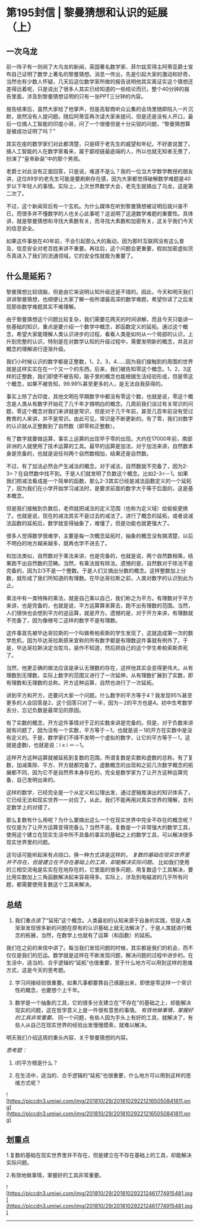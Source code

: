 # 第195封信 | 黎曼猜想和认识的延展（上）

## 一次乌龙

前一阵子有一则闹了大乌龙的新闻，英国著名数学家、菲尔兹奖得主阿蒂亚爵士宣布自己证明了数学上著名的黎曼猜想。消息一传出，先是引起大家的激动和好奇，当然也有少数人怀疑，几天后这位数学家所做的报告说明他其实离证实这个猜想还差得远着呢，只是说出了很多人其实已经知道的一些结论而已，整个40分钟的报告里面，涉及到黎曼猜想证明的只有一张PPT三分钟的内容。

报告结束后，虽然大家给了他掌声，但是高智商听众云集的会场里随即陷入一片沉默，居然没有人提问题。随后阿蒂亚再次请大家来提问，但是还是没有人开口，最后一位搞人工智能的印度小哥，问了一个很傻但是十分尖锐的问题，“黎曼猜想算是被成功证明了吗？”

其实在座的数学家们对此都清楚，只是碍于老先生的威望和年纪，不好直说罢了。搞人工智能的人在数学家看来，属于鄙视链最底端的人，所以也就无知者无畏了，扮演了“皇帝新装”中的那个男孩。

老爵士对此没有正面回答，只是说，难道不是么？我的一位当大学数学教授的朋友讲，这位89岁的老先生可能是要刷刷存在感，因为大家都觉得破解数学难题是40岁以下年轻人的事情。实际上，上次世界数学大会，老先生就搞出了乌龙，这是第二次了。

不过，这个新闻背后有一个玄机。为什么媒体在听到黎曼猜想被证明后就兴奋不已，而很多并不懂数学的人也关心此事呢？这说明了这道数学难题的重要性。具体讲，就是黎曼猜想和寻找大素数有关，而寻找大素数和加密有关，这关乎我们今天的信息安全。

如果这件事放在40年前，不会引起那么大的轰动，因为那时互联网没有这么普及，信息安全对老百姓来讲不重要。再往后，这个问题会更重要，假如加密虚拟货币真进入了我们的流通领域，它的安全性就极为重要了。

## 什么是延拓？

黎曼猜想比较烧脑，但是由它来说明认知升级还是不错的。因此，今天和明天我们讲讲黎曼猜想，也顺便让大家了解一些所谓最高深的数学难题，希望你读了之后发现那些数学难题其实不难理解。

由于黎曼猜想这个问题比较复杂，我们需要花两天的时间讲解，而且今天只能讲一些基础的知识，重点是要介绍一个数学中概念，即函数定义的延拓。通过这个概念，希望大家能理解人类认识进步的过程，看看人类是如何从一个局部的认识，上升到完整的认识，特别是在对数学认知的升级过程中，需要发明新的概念，并且对概念的理解进行逐渐升级。

我们小时候认识的数字都是正整数，1，2，3，4……因为我们接触到的周围的世界就是这样实实在在一个又一个的东西。后来，我们被告知零这个概念。1，2，3这样的正整数，我们即使不被告知，脑子里的概念也能根据生活经验形成，但是零这个概念，如果不被告知，99.99%甚至更多的人，是无法自我获得的。

事实上除了古印度，其他文明在早期数字中都没有零这个数，也就是说，零这个概念是人类从有数字开始花了几千年才搞明白的概念。几周前我们谈过有关常识的问题，零这个概念对我们来讲就是常识，但是对于几千年前，甚至几百年前没有受过教育的人来讲，并不是常识。由此可见，常识是不断更新的。有了零，我们对数字的认识就从正整数到了自然数（即零和正整数）。

有了数字就要做运算，事实上运算的出现早于零的出现。大约在17000年前，南部非洲的人就使用了技术运算的工具。最早的运算是加法，对于加法来讲，自然数本身是完备的，也就是说任何两个自然数相加，结果还是自然数。

不过，有了加法必然会产生减法的概念。对于减法，自然数就不完备了，因为2-3=？在自然数中找不到。于是人们就发明了负数这个概念。比如2-3=－1。如果我们把减法看成是一个简单的函数，那么2-3其实已经是减法函数定义的一个延拓了，因为我们在小学开始学习减法时，是要求前面的数字大于等于后面的，这是基本概念。

但是我们接触到负数后，老师就把减法的定义范围（也称为定义域）给偷偷更换了。也就是说，现在的减法其实不是过去的减法了。进行了概念的延拓，或者说减法函数的延拓后，数学就变得抽象了，难懂了，但是功能也就更强大了。

很多人觉得数学很难学，主要是每一次概念延拓时，抽象的概念没有搞清楚，以后不明白的地方越来越多，就再也学不进去了。

和加法类似，自然数对于乘法来讲，也是完备的，也就是说，两个自然数相乘，结果跑不出自然数的范畴。当然，有乘法就有除法。遗憾的是，自然数对于除法不是完备的，因为2/3不是一个整数。于是人们又搞出分数的概念。这样整数加上分数，就形成了我们所知道的有理数。在毕达哥拉斯之前，人类对数字的认识到此为止。

乘法中有一类特殊的乘法，就是自己乘以自己，我们称之为平方。有理数对于平方来讲，也是完备的，也就是说，平方运算算来算去，跑不出有理数的范围。当然，人们很快也会想到平方的逆运算，就是开方。遗憾的是，对于开方来讲，有理数就不完备了，因为像根号二这样的数字不是有理数。

这件事首先被毕达哥拉斯的一个叫做希帕索斯的学生发现了，这就造成第一次的数学危机，因为毕达哥拉斯原来宣称的所有数字都是有理数这件事就有例外了。于是，毕达哥拉斯决定当鸵鸟，装作不知道，然后把自己的这个学生希帕索斯弄死了。

当然，他更正确的做法应该是承认无理数的存在，这样他其实会变得更伟大。从有理数到无理数，实际上数字的范围又进行了一次延伸，从有理数扩展到了实数，即有理数和无理数的总称。开方这种运算，自然也进行了一次延拓。

讲到平方和开方，还要问大家一个问题。什么数字的平方等于4？我发现95%甚至更多的人会回答是2，这个回答只对了一半，因为－2的平方也是4。初中生考数学丢分，忘记负数是最常见的原因。

有了实数的概念，开方这件事情对于正的实数来讲是完备的。但是，对于负数来讲就有问题了，因为没有一个实数，平方等于－1。也就是说－1的开方在实数中是没有定义的。于是，数学家们不得不发明一个虚拟的数字，让它的平方等于－1，这就是虚数i，也就是说：i x i ＝－1。

这样开方这种运算就被延拓到复数的范围，所谓复数是实数和虚数的总称。有了复数，加减乘除、平方、开方就都完备了。虚数概念的出现和之前几次数字概念的拓展都不同，因为它不是自然界本身存在的，完全是数学家为了让开方这种运算完备，自己发明出来的。

这样的数学，已经完全是一个从定义和公理出发，通过逻辑推演出的知识体系了，它已经无法和现实世界一一对应了。从此，我们不能再用对真实世界的理解，去判定数学上的对错了。

那么复数有什么用呢？为什么要搞出这么一个在现实世界中完全不存在的概念呢？仅仅是为了让开方运算变得完备么？当然不是。复数是一个非常强大的数学工具，使用这个建立在现实生活中所不具备的事实的基础之上的数学工具，可以解决很多现实世界里的问题。

这句话可能听起来有点绕口，换一种方式讲是这样的， *复数的基础在现实世界里并不存在，但是建立在不存在基础上的工具，却能解决实际问题。* 比如我们使用的三相交流电是实实在在地存在的，它里面的很多问题，用复数这个工具解决，要比用实数加上三角函数解决起来容易得多。实际上，涉及到电磁波的几乎所有问题，都需要使用复数这个工具来解决。

## 总结

1. 我们重点讲了“延拓”这个概念。人类最初的认知来源于自身的实践，但是人类渐渐发现很多新的问题在原有的认识基础上就无法解决了，于是人类就进行概念的拓展，当然，在数学上也就有了运算（和函数）的延拓。

我们在之前的来信中讲了。每当我们发现问题的时候，其实都是我们的机会，而不仅仅是我们的厄运。数学就是这样在不断发现问题，解决问题的过程中进步的。在生活中，适当的、合乎逻辑的“延拓”也很重要，至于什么地方可以用到这样的思维方式，这是今天的思考题。

2. 学习间接经验很重要。如果凡事都要靠自己琢磨出来，即使是零这样一个常识性的概念，也要想个上千年。

3. 数学是一个抽象的工具，它的很多分支建立在“不存在”的基础之上，却能解决现实的问题，这在哲学意义上是一件很有意思的事情。 *有效地做事情，掌握好的工具非常重要。* 同一个问题，有些人因为手头上有好的工具，就解决了，有些人从自己在现实世界的经验出发慢慢摸索，就难以解决。

明天我们介绍这周的重头内容，关于黎曼猜想的内容。

 *思考题：*

1. i的平方根是什么？

2. 在生活中，适当的、合乎逻辑的“延拓”也很重要，什么地方可以用到这样的思维方式呢？

![https://piccdn3.umiwi.com/img/201810/29/201810292212165050841811.png](https://piccdn3.umiwi.com/img/201810/29/201810292212165050841811.png)

## 划重点

1.复数的基础在现实世界里并不存在，但是建立在不存在基础上的工具，却能解决实际问题。

2.有效地做事情，掌握好的工具非常重要。

![https://piccdn3.umiwi.com/img/201810/29/201810292212461774915481.jpg](https://piccdn3.umiwi.com/img/201810/29/201810292212461774915481.jpg)

---
